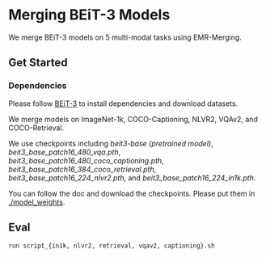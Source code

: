 # Merging BEiT-3 Models

We merge BEiT-3 models on 5 multi-modal tasks using EMR-Merging.

## Get Started

### Dependencies

Please follow [BEiT-3](https://github.com/microsoft/unilm/tree/master/beit3) to install dependencies and download datasets.

We merge models on ImageNet-1k, COCO-Captioning, NLVR2, VQAv2, and COCO-Retrieval.

We use checkpoints including *beit3-base (pretrained model)*, *beit3_base_patch16_480_vqa.pth*, *beit3_base_patch16_480_coco_captioning.pth*, *beit3_base_patch16_384_coco_retrieval.pth*, *beit3_base_patch16_224_nlvr2.pth*, and *beit3_base_patch16_224_in1k.pth*. 

You can follow the doc and download the checkpoints. Please put them in [./model_weights](./model_weights).

## Eval

```
run script_{in1k, nlvr2, retrieval, vqav2, captioning}.sh
```
